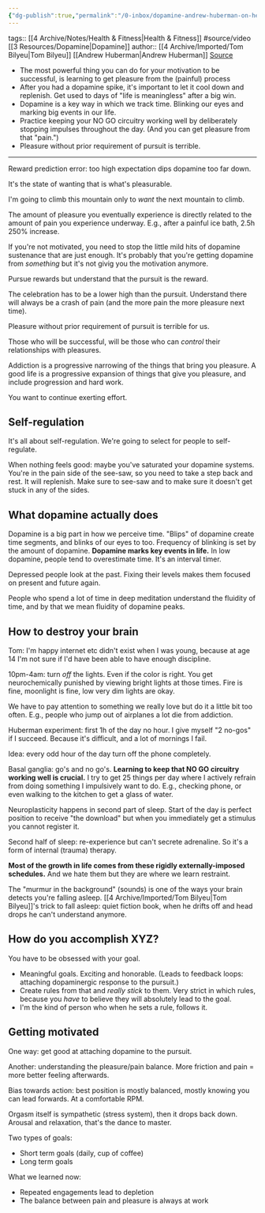 ```yaml
---
{"dg-publish":true,"permalink":"/0-inbox/dopamine-andrew-huberman-on-health-theory/"}
---
```


tags:: [[4 Archive/Notes/Health & Fitness\|Health & Fitness]] #source/video [[3 Resources/Dopamine\|Dopamine]]
author:: [[4 Archive/Imported/Tom Bilyeu\|Tom Bilyeu]] [[Andrew Huberman\|Andrew Huberman]]
[Source](https://www.youtube.com/watch?v=xLORsLlcT48)

- The most powerful thing you can do for your motivation to be successful, is learning to get pleasure from the (painful) process
- After you had a dopamine spike, it's important to let it cool down and replenish. Get used to days of "life is meaningless" after a big win.
- Dopamine is a key way in which we track time. Blinking our eyes and marking big events in our life.
- Practice keeping your NO GO circuitry working well by deliberately stopping impulses throughout the day. (And you can get pleasure from that "pain.")
- Pleasure without prior requirement of pursuit is terrible.

---

Reward prediction error: too high expectation dips dopamine too far down.

It's the state of wanting that is what's pleasurable.

I'm going to climb this mountain only to *want* the next mountain to climb.

The amount of pleasure you eventually experience is directly related to the amount of pain you experience underway. E.g., after a painful ice bath, 2.5h 250% increase.

If you're not motivated, you need to stop the little mild hits of dopamine sustenance that are just enough. It's probably that you're getting dopamine from *something* but it's not givig you the motivation anymore.

Pursue rewards but understand that the pursuit is the reward.

The celebration has to be a lower high than the pursuit. Understand there will always be a crash of pain (and the more pain the more pleasure next time).

Pleasure without prior requirement of pursuit is terrible for us.

Those who will be successful, will be those who can *control* their relationships with pleasures.

Addiction is a progressive narrowing of the things that bring you pleasure.
A good life is a progressive expansion of things that give you pleasure, and include progression and hard work.

You want to continue exerting effort.

## Self-regulation
It's all about self-regulation. We're going to select for people to self-regulate.

When nothing feels good: maybe you've saturated your dopamine systems. You're in the pain side of the see-saw, so you need to take a step back and rest. It will replenish. Make sure to see-saw and to make sure it doesn't get stuck in any of the sides.

## What dopamine actually does
Dopamine is a big part in how we perceive time. "Blips" of dopamine create time segments, and blinks of our eyes to too. Frequency of blinking is set by the amount of dopamine. **Dopamine marks key events in life.** In low dopamine, people tend to overestimate time. It's an interval timer.

Depressed people look at the past. Fixing their levels makes them focused on present and future again.

People who spend a lot of time in deep meditation understand the fluidity of time, and by that we mean fluidity of dopamine peaks.

## How to destroy your brain
Tom: I'm happy internet etc didn't exist when I was young, because at age 14 I'm not sure if I'd have been able to have enough discipline.

10pm-4am: turn *off* the lights. Even if the color is right. You get neurochemically punished by viewing bright lights at those times. Fire is fine, moonlight is fine, low very dim lights are okay.

We have to pay attention to something we really love but do it a little bit too often. E.g., people who jump out of airplanes a lot die from addiction.

Huberman experiment: first 1h of the day no hour. I give myself "2 no-gos" if I succeed. Because it's difficult, and a lot of mornings I fail.

Idea: every odd hour of the day turn off the phone completely.

Basal ganglia: go's and no go's. **Learning to keep that NO GO circuitry working well is crucial.** I try to get 25 things per day where I actively refrain from doing something I impulsively want to do. E.g., checking phone, or even walking to the kitchen to get a glass of water.

Neuroplasticity happens in second part of sleep. Start of the day is perfect position to receive "the download" but when you immediately get a stimulus you cannot register it.

Second half of sleep: re-experience but can't secrete adrenaline. So it's a form of internal (trauma) therapy.

**Most of the growth in life comes from these rigidly externally-imposed schedules.** And we hate them but they are where we learn restraint.

The "murmur in the background" (sounds) is one of the ways your brain detects you're falling asleep. [[4 Archive/Imported/Tom Bilyeu\|Tom Bilyeu]]'s trick to fall asleep: quiet fiction book, when he drifts off and head drops he can't understand anymore.

## How do you accomplish XYZ?
You have to be obsessed with your goal.
- Meaningful goals. Exciting and honorable. (Leads to feedback loops: attaching dopaminergic response to the pursuit.)
- Create rules from that and *really stick* to them. Very strict in which rules, because you *have* to believe they will absolutely lead to the goal.
- I'm the kind of person who when he sets a rule, follows it.

## Getting motivated
One way: get good at attaching dopamine to the pursuit.

Another: understanding the pleasure/pain balance. More friction and pain = more better feeling afterwards.

Bias towards action: best position is mostly balanced, mostly knowing you can lead forwards. At a comfortable RPM.

Orgasm itself is sympathetic (stress system), then it drops back down. Arousal and relaxation, that's the dance to master.

Two types of goals:
- Short term goals (daily, cup of coffee)
- Long term goals

What we learned now:
- Repeated engagements lead to depletion
- The balance between pain and pleasure is always at work